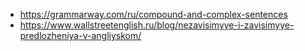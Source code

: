 - https://grammarway.com/ru/compound-and-complex-sentences
- https://www.wallstreetenglish.ru/blog/nezavisimyye-i-zavisimyye-predlozheniya-v-angliyskom/

